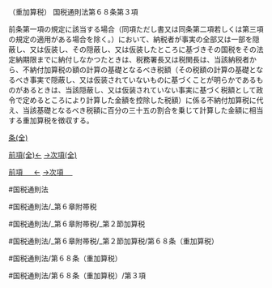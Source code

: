 （重加算税）
国税通則法第６８条第３項

前条第一項の規定に該当する場合（同項ただし書又は同条第二項若しくは第三項の規定の適用がある場合を除く。）において、納税者が事実の全部又は一部を隠蔽し、又は仮装し、その隠蔽し、又は仮装したところに基づきその国税をその法定納期限までに納付しなかつたときは、税務署長又は税関長は、当該納税者から、不納付加算税の額の計算の基礎となるべき税額（その税額の計算の基礎となるべき事実で隠蔽し、又は仮装されていないものに基づくことが明らかであるものがあるときは、当該隠蔽し、又は仮装されていない事実に基づく税額として政令で定めるところにより計算した金額を控除した税額）に係る不納付加算税に代え、当該基礎となるべき税額に百分の三十五の割合を乗じて計算した金額に相当する重加算税を徴収する。

[条(全)](国税通則法＿＿＿＿＿第６８条_.md)

[前項(全)←](国税通則法＿＿＿＿＿第６８条第２項_.md)    [→次項(全)](国税通則法＿＿＿＿＿第６８条第４項_.md)

[前項 　 ←](国税通則法＿＿＿＿＿第６８条第２項.md)    [→次項 　 ](国税通則法＿＿＿＿＿第６８条第４項.md)



#国税通則法

#国税通則法/_第６章附帯税

#国税通則法/_第６章附帯税/_第２節加算税

#国税通則法/_第６章附帯税/_第２節加算税/第６８条（重加算税）

#国税通則法/第６８条（重加算税）

#国税通則法/第６８条（重加算税）/第３項

